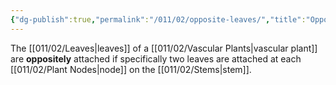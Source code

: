 ```yaml
---
{"dg-publish":true,"permalink":"/011/02/opposite-leaves/","title":"Opposite Leaves","tags":["BIOL412"],"noteIcon":"fallback","created":"2024-09-26T13:45:04.108-07:00","updated":"2024-09-26T15:21:59.884-07:00"}
---
```


The [[011/02/Leaves\|leaves]] of a [[011/02/Vascular Plants\|vascular plant]] are **oppositely** attached if specifically two leaves are attached at each [[011/02/Plant Nodes\|node]] on the [[011/02/Stems\|stem]].